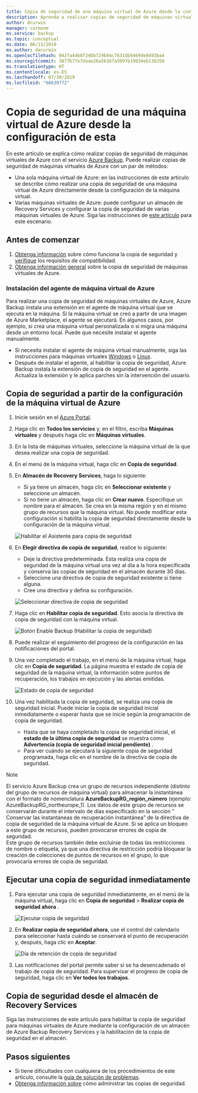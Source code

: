 ```yaml
---
title: Copia de seguridad de una máquina virtual de Azure desde la configuración de máquina virtual con el servicio Azure Backup
description: Aprenda a realizar copias de seguridad de máquinas virtuales de Azure con el servicio Azure Backup.
author: dcurwin
manager: carmonm
ms.service: backup
ms.topic: conceptual
ms.date: 06/13/2019
ms.author: dacurwin
ms.openlocfilehash: 042fa44b8f24bb729b94c7631db9469de8493ba4
ms.sourcegitcommit: 3877b77e7daae26a5b367a5097b19934eb136350
ms.translationtype: HT
ms.contentlocale: es-ES
ms.lasthandoff: 07/30/2019
ms.locfileid: "68639772"
---
```

# <a name="back-up-an-azure-vm-from-the-vm-settings"></a>Copia de seguridad de una máquina virtual de Azure desde la configuración de esta

En este artículo se explica cómo realizar copias de seguridad de máquinas virtuales de Azure con el servicio [Azure Backup](backup-overview.md). Puede realizar copias de seguridad de máquinas virtuales de Azure con un par de métodos:

- Una sola máquina virtual de Azure: en las instrucciones de este artículo se describe cómo realizar una copia de seguridad de una máquina virtual de Azure directamente desde la configuración de la máquina virtual.
- Varias máquinas virtuales de Azure: puede configurar un almacén de Recovery Services y configurar la copia de seguridad de varias máquinas virtuales de Azure. Siga las instrucciones de [este artículo](backup-azure-arm-vms-prepare.md) para este escenario.



## <a name="before-you-start"></a>Antes de comenzar

1. [Obtenga información](backup-architecture.md#how-does-azure-backup-work) sobre cómo funciona la copia de seguridad y [verifique](backup-support-matrix.md#azure-vm-backup-support) los requisitos de compatibilidad.
2. [Obtenga información general](backup-azure-vms-introduction.md) sobre la copia de seguridad de máquinas virtuales de Azure.

### <a name="azure-vm-agent-installation"></a>Instalación del agente de máquina virtual de Azure

Para realizar una copia de seguridad de máquinas virtuales de Azure, Azure Backup instala una extensión en el agente de máquina virtual que se ejecuta en la máquina. Si la máquina virtual se creó a partir de una imagen de Azure Marketplace, el agente se ejecutará. En algunos casos, por ejemplo, si crea una máquina virtual personalizada o si migra una máquina desde un entorno local. Puede que necesite instalar el agente manualmente.

- Si necesita instalar el agente de máquina virtual manualmente, siga las instrucciones para máquinas virtuales [Windows](https://docs.microsoft.com/azure/virtual-machines/extensions/agent-windows) o [Linux](https://docs.microsoft.com/azure/virtual-machines/extensions/agent-linux).
- Después de instalar el agente, al habilitar la copia de seguridad, Azure Backup instala la extensión de copia de seguridad en el agente. Actualiza la extensión y le aplica parches sin la intervención del usuario.

## <a name="back-up-from-azure-vm-settings"></a>Copia de seguridad a partir de la configuración de la máquina virtual de Azure


1. Inicie sesión en el [Azure Portal](https://portal.azure.com/).
2. Haga clic en **Todos los servicios** y, en el filtro, escriba **Máquinas virtuales** y después haga clic en **Máquinas virtuales**.
3. En la lista de máquinas virtuales, seleccione la máquina virtual de la que desea realizar una copia de seguridad.
4. En el menú de la máquina virtual, haga clic en **Copia de seguridad**.
5. En **Almacén de Recovery Services**, haga lo siguiente:
   - Si ya tiene un almacén, haga clic en **Seleccionar existente** y seleccione un almacén.
   - Si no tiene un almacén, haga clic en **Crear nuevo**. Especifique un nombre para el almacén. Se crea en la misma región y en el mismo grupo de recursos que la máquina virtual. No puede modificar esta configuración si habilita la copia de seguridad directamente desde la configuración de la máquina virtual.

   ![Habilitar el Asistente para copia de seguridad](./media/backup-azure-vms-first-look-arm/vm-menu-enable-backup-small.png)

6. En **Elegir directiva de copia de seguridad**, realice lo siguiente:

   - Deje la directiva predeterminada. Esta realiza una copia de seguridad de la máquina virtual una vez al día a la hora especificada y conserva las copias de seguridad en el almacén durante 30 días.
   - Seleccione una directiva de copia de seguridad existente si tiene alguna.
   - Cree una directiva y defina su configuración.  

   ![Seleccionar directiva de copia de seguridad](./media/backup-azure-vms-first-look-arm/set-backup-policy.png)

7. Haga clic en **Habilitar copia de seguridad**. Esto asocia la directiva de copia de seguridad con la máquina virtual.

    ![Botón Enable Backup (Habilitar la copia de seguridad)](./media/backup-azure-vms-first-look-arm/vm-management-menu-enable-backup-button.png)

8. Puede realizar el seguimiento del progreso de la configuración en las notificaciones del portal.
9. Una vez completado el trabajo, en el menú de la máquina virtual, haga clic en **Copia de seguridad**. La página muestra el estado de copia de seguridad de la máquina virtual, la información sobre puntos de recuperación, los trabajos en ejecución y las alertas emitidas.

   ![Estado de copia de seguridad](./media/backup-azure-vms-first-look-arm/backup-item-view-update.png)

10. Una vez habilitada la copia de seguridad, se realiza una copia de seguridad inicial. Puede iniciar la copia de seguridad inicial inmediatamente o esperar hasta que se inicie según la programación de copia de seguridad.
    - Hasta que se haya completado la copia de seguridad inicial, el **estado de la última copia de seguridad** se muestra como **Advertencia (copia de seguridad inicial pendiente)** .
    - Para ver cuándo se ejecutará la siguiente copia de seguridad programada, haga clic en el nombre de la directiva de copia de seguridad.


> [!NOTE]
> El servicio Azure Backup crea un grupo de recursos independiente (distinto del grupo de recursos de máquina virtual) para almacenar la instantánea con el formato de nomenclatura **AzureBackupRG_región_número** (ejemplo: AzureBackupRG_northeurope_1). Los datos de este grupo de recursos se conservarán durante el intervalo de días especificado en la sección "	Conservar las instantáneas de recuperación instantánea" de la directiva de copia de seguridad de la máquina virtual de Azure. Si se aplica un bloqueo a este grupo de recursos, pueden provocarse errores de copia de seguridad.<br>
Este grupo de recursos también debe excluirse de todas las restricciones de nombre o etiqueta, ya que una directiva de restricción podría bloquear la creación de colecciones de puntos de recursos en el grupo, lo que provocaría errores de copia de seguridad.


## <a name="run-a-backup-immediately"></a>Ejecutar una copia de seguridad inmediatamente

1. Para ejecutar una copia de seguridad inmediatamente, en el menú de la máquina virtual, haga clic en **Copia de seguridad** > **Realizar copia de seguridad ahora** .

    ![Ejecutar copia de seguridad](./media/backup-azure-vms-first-look-arm/backup-now-update.png)

2. En **Realizar copia de seguridad ahora**, use el control del calendario para seleccionar hasta cuándo se conservará el punto de recuperación y, después, haga clic en **Aceptar**.

    ![Día de retención de copia de seguridad](./media/backup-azure-vms-first-look-arm/backup-now-blade-calendar.png)

3. Las notificaciones del portal permite saber si se ha desencadenado el trabajo de copia de seguridad. Para supervisar el progreso de copia de seguridad, haga clic en **Ver todos los trabajos**.




## <a name="back-up-from-the-recovery-services-vault"></a>Copia de seguridad desde el almacén de Recovery Services

Siga las instrucciones de este artículo para habilitar la copia de seguridad para máquinas virtuales de Azure mediante la configuración de un almacén de Azure Backup Recovery Services y la habilitación de la copia de seguridad en el almacén.

## <a name="next-steps"></a>Pasos siguientes

- Si tiene dificultades con cualquiera de los procedimientos de este artículo, consulte la [guía de solución de problemas](backup-azure-vms-troubleshoot.md).
- [Obtenga información sobre](backup-azure-manage-vms.md) cómo administrar las copias de seguridad.

